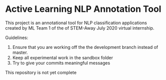 # Active Learning NLP Annotation Tool
This project is an annotational tool for NLP classification applications created by ML Team 1 of the of STEM-Away July 2020 virtual internship.

Guidelines:
1) Ensure that you are working off the the development branch instead of master.
2) Keep all experimental work in the sandbox folder
3) Try to give your commits meaningful messages

This repository is not yet complete